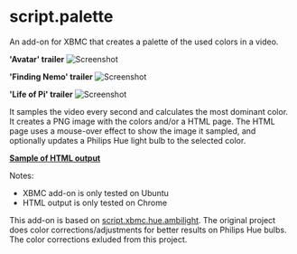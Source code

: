 script.palette
==============

An add-on for XBMC that creates a palette of the used colors in a video.

**'Avatar' trailer**
![Screenshot](http://raw.github.com/cees-elzinga/script.palette/master/sample/avatar.png)

**'Finding Nemo' trailer**
![Screenshot](http://raw.github.com/cees-elzinga/script.palette/master/sample/finding_nemo.png)

**'Life of Pi' trailer**
![Screenshot](http://raw.github.com/cees-elzinga/script.palette/master/sample/life_of_pi.png)

It samples the video every second and calculates the most dominant color. It creates a PNG image with the colors and/or a HTML page. The HTML page uses a mouse-over effect to show the image it sampled, and optionally updates a Philips Hue light bulb to the selected color.

**[Sample of HTML output](http://htmlpreview.github.io/?https://github.com/cees-elzinga/script.palette/blob/master/sample/html/index.html)**

Notes:

 - XBMC add-on is only tested on Ubuntu
 - HTML output is only tested on Chrome

This add-on is based on [script.xbmc.hue.ambilight](https://github.com/cees-elzinga/script.xbmc.hue.ambilight). The original project does color corrections/adjustments for better results on Philips Hue bulbs. The color corrections exluded from this project.